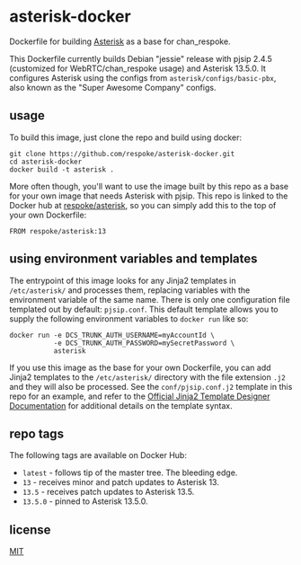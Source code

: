 # asterisk-docker
Dockerfile for building [Asterisk][github/asterisk] as a base for chan_respoke.

This Dockerfile currently builds Debian "jessie" release with pjsip 2.4.5 (customized
for WebRTC/chan_respoke usage) and Asterisk 13.5.0. It configures Asterisk using the
configs from `asterisk/configs/basic-pbx`, also known as the "Super Awesome Company" 
configs.

## usage

To build this image, just clone the repo and build using docker:

    git clone https://github.com/respoke/asterisk-docker.git
    cd asterisk-docker
    docker build -t asterisk .

More often though, you'll want to use the image built by this repo as a base for your 
own image that needs Asterisk with pjsip. This repo is linked to the Docker hub at 
[respoke/asterisk][dockerhub/asterisk], so you can simply add this to the top of 
your own Dockerfile:

    FROM respoke/asterisk:13

## using environment variables and templates

The entrypoint of this image looks for any Jinja2 templates in `/etc/asterisk/` and
processes them, replacing variables with the environment variable of the same name.
There is only one configuration file templated out by default: `pjsip.conf`. This 
default template allows you to supply the following environment variables to `docker
run` like so: 

    docker run -e DCS_TRUNK_AUTH_USERNAME=myAccountId \
               -e DCS_TRUNK_AUTH_PASSWORD=mySecretPassword \
               asterisk

If you use this image as the base for your own Dockerfile, you can add Jinja2
templates to the `/etc/asterisk/` directory with the file extension `.j2` and they will
also be processed. See the `conf/pjsip.conf.j2` template in this repo for an example, 
and refer to the [Official Jinja2 Template Designer Documentation][] for additional
details on the template syntax.

## repo tags

The following tags are available on Docker Hub: 

- `latest` - follows tip of the master tree. The bleeding edge.
- `13` - receives minor and patch updates to Asterisk 13.
- `13.5` - receives patch updates to Asterisk 13.5.
- `13.5.0` - pinned to Asterisk 13.5.0.

## license

[MIT](https://github.com/respoke/asterisk-docker/blob/master/LICENSE)

[github/asterisk]: https://github.com/asterisk/asterisk
[dockerhub/asterisk]: https://hub.docker.com/r/respoke/asterisk/
[Official Jinja2 Template Designer Documentation]: http://jinja.pocoo.org/docs/dev/templates/
